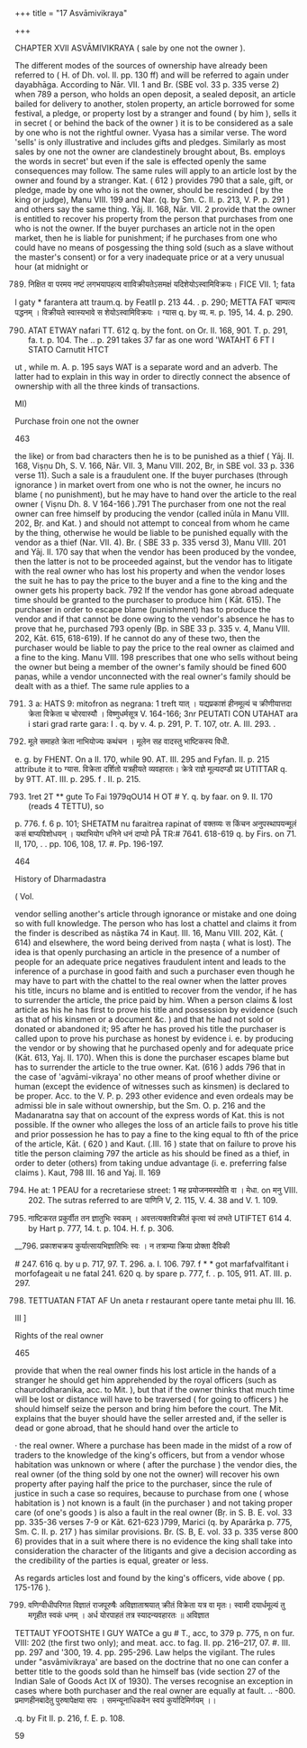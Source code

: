 +++
title = "17 Asvāmivikraya"

+++

CHAPTER XVII ASVĀMIVIKRAYA ( sale by one not the owner ). 

The different modes of the sources of ownership have already been referred to ( H. of Dh. vol. II. pp. 130 ff) and will be referred to again under dayabhāga. According to Nār. VII. 1 and Br. (SBE vol. 33 p. 335 verse 2) when 789 a person, who holds an open deposit, a sealed deposit, an article bailed for delivery to another, stolen property, an article borrowed for some festival, a pledge, or property lost by a stranger and found ( by him ), sells it in secret ( or behind the back of the owner ) it is to be considered as a sale by one who is not the rightful owner. Vyasa has a similar verse. The word 'sells' is only illustrative and includes gifts and pledges. Similarly as most sales by one not the owner are clandestinely brought about, Bs. employs the words in secret' but even if the sale is effected openly the same consequences may follow. The same rules will apply to an article lost by the owner and found by a stranger. Kat. ( 612 ) provides 790 that a sale, gift, or pledge, made by one who is not the owner, should be rescinded ( by the king or judge), Manu VIII. 199 and Nar. (q. by Sm. C. II. p. 213, V. P. p. 291 ) and others say the same thing. Yāj. II. 168, Nār. VII. 2 provide that the owner is entitled to recover his property from the person that purchases from one who is not the owner. If the buyer purchases an article not in the open market, then he is liable for punishment; if he purchases from one who could have no means of posgessing the thing sold (such as a slave without the master's consent) or for a very inadequate price or at a very unusual hour (at midnight or 

789. निक्षित वा परमय नष्टं लगभयापहत्य वााविक्रीयतेऽसमक्षं यदिशेयोऽस्वामिविक्रयः। FICE VII. 1; fata 

l gaty * farantera att traum.q. by FeatII p. 213 44. . p. 290; METTA FAT चाम्पत्य पद्धनम् । विक्रीयते स्वास्यभावे स शेयोऽस्वामिविक्रयः । ग्यास q. by व्य. म. p. 195, 14. 4. p. 290. 

790. ATAT ETWAY nafari TT. 612 q. by the font. on Or. II. 168, 901. T. p. 291, fa. t. p. 104. The .. p. 291 takes 37 far as one word 'WATAHT 6 FT I STATO Carnutit HTCT 

ut , while m. A. p. 195 says WAT is a separate word and an adverb. The latter had to explain in this way in order to directly connect the absence of ownership with all the three kinds of transactions. 

MI) 

Purchase froin one not the owner 

463 

the like) or from bad characters then he is to be punished as a thief ( Yāj. II. 168, Viṣṇu Dh, S. V. 166, Nār. VII. 3, Manu VIII. 202, Br, in SBE vol. 33 p. 336 verse 11). Such a sale is a fraudulent one. If the buyer purchases (through ignorance ) in market overt from one who is not the owner, he incurs no blame ( no punishment), but he may have to hand over the article to the real owner ( Viṣnu Dh. 8. V 164-166 ).791 The purchaser from one not the real owner can free himself by producing the vendor (called inūla in Manu VIII. 202, Bṛ. and Kat. ) and should not attempt to conceal from whom he came by the thing, otherwise he would be liable to be punished equally with the vendor as a thief (Nar. VII. 4). Br. ( SBE 33 p. 335 versd 3), Manu VIII. 201 and Yāj. II. 170 say that when the vendor has been produced by the vondee, then the latter is not to be proceeded against, but the vendor has to litigate with the real owner who has lost his property and when the vendor loses the suit he has to pay the price to the buyer and a fine to the king and the owner gets his property back. 792 If the vendor has gone abroad adequate time should be granted to the purchaser to produce him ( Kāt. 615). The purchaser in order to escape blame (punishment) has to produce the vendor and if that cannot be done owing to the vendor's absence he has to prove that he, purchased 793 openly (Bp. in SBE 33 p. 335 v. 4, Manu VIII. 202, Kāt. 615, 618-619). If he cannot do any of these two, then the purchaser would be liable to pay the price to the real owner as claimed and a fine to the king. Manu VIII. 198 prescribes that one who sells without being the owner but being a member of the owner's family should be fined 600 paṇas, while a vendor unconnected with the real owner's family should be dealt with as a thief. The same rule applies to a 

791. 3 a: HATS 9: mitofron as negrana: 1 treft यात् । यद्यप्रकाशं हीनमूल्यं च क्रीणीयात्तदा क्रेता विक्रेता च चोरवास्यौ । विष्णुधर्मसूत्र V. 164-166; 3nr PEUTATI CON UTAHAT ara i stari grad rarte gara: I . q. by v. 4. p. 291, P. T. 107, otr. A. III. 293. . 

792. मूले समाहते क्रेता नाभियोज्यः कथंचन । मूलेन सह वादस्तु भाष्टिकस्य विधी. 

e. g. by FHENT. On a II. 170, while 90. AT. III. 295 and Fyfan. II. p. 215 attribute it to ग्यास. विक्रेता दर्शितो यत्रहीयते व्यवहारतः। क्रेत्रे राज्ञे मूल्यदण्डौ प्रद UTITTAR q. by 9TT. AT. III. p. 295. f . II. p. 215. 

793. 1ret 2T ** gute To Fai 1979qOU14 H OT \# Y. q. by faar. on 9. II. 170 (reads 4 TETTU), so 

p. 776. f. 6 p. 101; SHETATM nu faraitrea rapinat of वक्तव्यः स किंचन अनुपस्थापयन्मूलं कसं बाप्यपिशोधयन् । यथाभियोग धनिने धनं दाप्यो PÅ TR:\# 7641. 618-619 q. by Firs. on 71. II, 170, . . pp. 106, 108, 17. \#. Pp. 196-197. 

464 

History of Dharmadastra 

( Vol. 

vendor selling another's article through ignorance or mistake and one doing so with full knowledge. The person who has lost a chattel and claims it from the finder is described as nāṣtika 74 in Kauṭ. III. 16, Manu VIII. 202, Kāt. ( 614) and elsewhere, the word being derived from naṣta ( what is lost). The idea is that openly purchasing an article in the presence of a number of people for an adequate price negatives fraudulent intent and leads to the inference of a purchase in good faith and such a purchaser even though he may have to part with the chattel to the real owner when the latter proves his title, incurs no blame and is entitled to recover from the vendor, if he has to surrender the article, the price paid by him. When a person claims & lost article as his he has first to prove his title and possession by evidence (such as that of his kinsmen or a document &c. ) and that he had not sold or donated or abandoned it; 95 after he has proved his title the purchaser is called upon to prove his purchase as honest by evidence i. e. by producing the vendor or by showing that he purchased openly and for adequate price (Kāt. 613, Yaj. II. 170). When this is done the purchaser escapes blame but has to surrender the article to the true owner. Kat. (616 ) adds 796 that in the case of 'agvāmi-vikraya' no other means of proof whether divine or human (except the evidence of witnesses such as kinsmen) is declared to be proper. Acc. to the V. P. p. 293 other evidence and even ordeals may be admissi ble in sale without ownership, but the Sm. O. p. 216 and the Madanaratna say that on account of the express words of Kat. this is not possible. If the owner who alleges the loss of an article fails to prove his title and prior possession he has to pay a fine to the king equal to fth of the price of the article, Kāt. ( 620 ) and Kaut. (.III. 16 ) state that on failure to prove his title the person claiming 797 the article as his should be fined as a thief, in order to deter (others) from taking undue advantage (i. e. preferring false claims ). Kaut, 798 III. 16 and Yaj. II. 169 

794. He at: 1 PEAU for a recretariese street: 1 मह प्रयोजनमस्योति वा । मेधा. on मनु VIII. 202. The sutras referred to are पाणिनि V, 2. 115, V. 4. 38 and V. 1. 109. 

795. नाष्टिकरत प्रकुर्वीत तन ज्ञातुभिः स्वकम् । अवत्तत्यक्तविक्रीतं कृत्वा स्वं लभते UTIFTET 614 4. by Hart p. 777, 14. t. p. 104. H. f. p. 306. 

__796. प्रकाशचक्रय कुर्यात्सायभिज्ञातिभिः स्वः । न तत्राम्या क्रिया प्रोक्ता दैविकी 

\# 247. 616 q. by u p. 717, 97. T. 296. a. I. 106. 797. f * * got marfafvalfitant i morfofageait u ne fatal 241. 620 q. by spare p. 777, f. . p. 105, 911. AT. III. p. 297. 

798. TETTUATAN FTAT AF Un aneta r restaurant opere tante metai phu III. 16. 

III ] 

Rights of the real owner 

465 

provide that when the real owner finds his lost article in the hands of a stranger he should get him apprehended by the royal officers (such as chauroddharanika, acc. to Mit. ), but that if the owner thinks that much time will be lost or distance will have to be traversed ( for going to officers ) he should himself seize the person and bring him before the court. The Mit. explains that the buyer should have the seller arrested and, if the seller is dead or gone abroad, that he should hand over the article to 

· the real owner. Where a purchase has been made in the midst of a row of traders to the knowledge of the king's officers, but from a vendor whose habitation was unknown or where ( after the purchase ) the vendor dies, the real owner (of the thing sold by one not the owner) will recover his own property after paying half the price to the purchaser, since the rule of justice in such a case so requires, because to purchase from one ( whose habitation is ) not known is a fault (in the purchaser ) and not taking proper care (of one's goods ) is also a fault in the real owner (Bṛ. in S. B. E. vol. 33 pp. 335-36 verses 7-9 or Kāt. 621-623 )799, Marici (q. by Aparārka p. 775, Sm. C. II. p. 217 ) has similar provisions. Br. (S. B, E. vol. 33 p. 335 verse 800 6) provides that in a suit where there is no evidence the king shall take into consideration the character of the litigants and give a decision according as the credibility of the parties is equal, greater or less. 

As regards articles lost and found by the king's officers, vide above ( pp. 175-176 ). 

799. वणिग्वीधीपरिगत विज्ञातं राजपूरुषैः अविज्ञाताश्रयात् क्रीतं विक्रेता यत्र वा मृतः। स्वामी दयार्धमूल्यं तु मगृहीत स्वकं धनम् । अर्ध योरपाहतं तत्र स्यादन्यवहारतः ॥ अविज्ञात 

TETTAUT YFOOTSHTE I GUY WATCe a gu \# T., acc, to 379 p. 775, n on fur. VIII: 202 (the first two only); and meat. acc. to fag. II. pp. 216–217, 07. \#. III. pp. 297 and '300, 19. 4. pp. 295-296. Law helps the vigilant. The rules under "asvāmivikraya' are based on the doctrine that no one can confer a better title to the goods sold than he himself bas (vide section 27 of the Indian Sale of Goods Act IX of 1930). The verses recognise an exception in cases where both purchaser and the real owner are equally at fault. .. -800. प्रमाणहीनबादेतु पुरुषापेक्षया सपः । समन्यूनाधिकवेन स्वयं कुर्यादिमिर्णयम् ।। 

.q. by Fit II. p. 216, f. E. p. 108. 

59 

